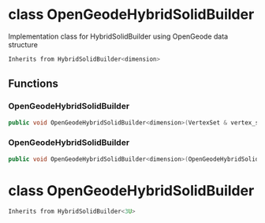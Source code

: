 # class OpenGeodeHybridSolidBuilder


 Implementation class for HybridSolidBuilder using OpenGeode data structure



```cpp
Inherits from HybridSolidBuilder<dimension>
```



## Functions

### OpenGeodeHybridSolidBuilder

```cpp
public void OpenGeodeHybridSolidBuilder<dimension>(VertexSet & vertex_set, MeshBuilderFactoryKey )
```


### OpenGeodeHybridSolidBuilder

```cpp
public void OpenGeodeHybridSolidBuilder<dimension>(OpenGeodeHybridSolid<dimension> & mesh)
```




# class OpenGeodeHybridSolidBuilder


```cpp
Inherits from HybridSolidBuilder<3U>
```



